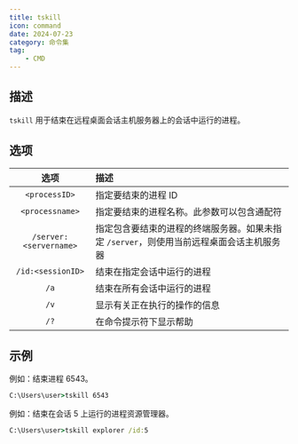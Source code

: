 ```yaml
---
title: tskill
icon: command
date: 2024-07-23
category: 命令集
tag:
    - CMD
---
```


## 描述

`tskill` 用于结束在远程桌面会话主机服务器上的会话中运行的进程。

## 选项

|  选项  |  描述  |
|  :----:  |  :----  |
|  `<processID>`  |  指定要结束的进程 ID  |
|  `<processname>`  |  指定要结束的进程名称。此参数可以包含通配符  |
|  `/server:<servername>`  |  指定包含要结束的进程的终端服务器。如果未指定 `/server`，则使用当前远程桌面会话主机服务器  |
|  `/id:<sessionID>`  |  结束在指定会话中运行的进程  |
|  `/a`  |  结束在所有会话中运行的进程  |
|  `/v`  |  显示有关正在执行的操作的信息  |
|  `/?`  |  在命令提示符下显示帮助  |

## 示例

例如：结束进程 6543。

```cmd
C:\Users\user>tskill 6543
```

例如：结束在会话 5 上运行的进程资源管理器。

```cmd
C:\Users\user>tskill explorer /id:5
```

